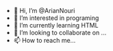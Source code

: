 - 👋 Hi, I’m @ArianNouri
- 👀 I’m interested in programing
- 🌱 I’m currently learning HTML
- 💞️ I’m looking to collaborate on ...
- 📫 How to reach me...

<!---
ArianNouri/ArianNouri is a ✨ special ✨ repository because its `README.md` (this file) appears on your GitHub profile.
You can click the Preview link to take a look at your changes.
--->
